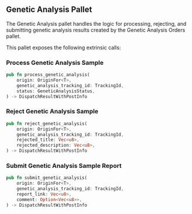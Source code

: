 ## Genetic Analysis Pallet
The Genetic Analysis pallet handles the logic for processing, rejecting, and submitting genetic analysis results created by the Genetic Analysis Orders pallet.

This pallet exposes the following extrinsic calls:
### Process Genetic Analysis Sample
```rust
pub fn process_genetic_analysis(
    origin: OriginFor<T>,
    genetic_analysis_tracking_id: TrackingId,
    status: GeneticAnalysisStatus,
) -> DispatchResultWithPostInfo
```
### Reject Genetic Analysis Sample
```rust
pub fn reject_genetic_analysis(
    origin: OriginFor<T>,
    genetic_analysis_tracking_id: TrackingId,
    rejected_title: Vec<u8>,
    rejected_description: Vec<u8>,
) -> DispatchResultWithPostInfo
```
### Submit Genetic Analysis Sample Report
```rust
pub fn submit_genetic_analysis(
    origin: OriginFor<T>,
    genetic_analysis_tracking_id: TrackingId,
    report_link: Vec<u8>,
    comment: Option<Vec<u8>>,
) -> DispatchResultWithPostInfo
```
